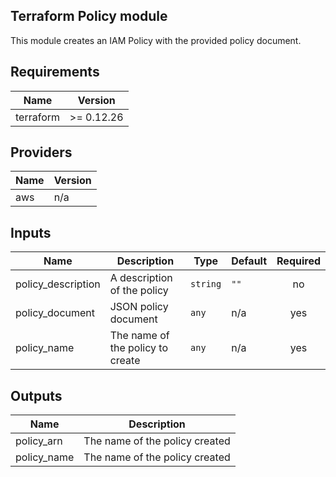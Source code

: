 ## Terraform Policy module

This module creates an IAM Policy with the provided policy document.
## Requirements

| Name | Version |
|------|---------|
| terraform | >= 0.12.26 |

## Providers

| Name | Version |
|------|---------|
| aws | n/a |

## Inputs

| Name | Description | Type | Default | Required |
|------|-------------|------|---------|:--------:|
| policy\_description | A description of the policy | `string` | `""` | no |
| policy\_document | JSON policy document | `any` | n/a | yes |
| policy\_name | The name of the policy to create | `any` | n/a | yes |

## Outputs

| Name | Description |
|------|-------------|
| policy\_arn | The name of the policy created |
| policy\_name | The name of the policy created |

